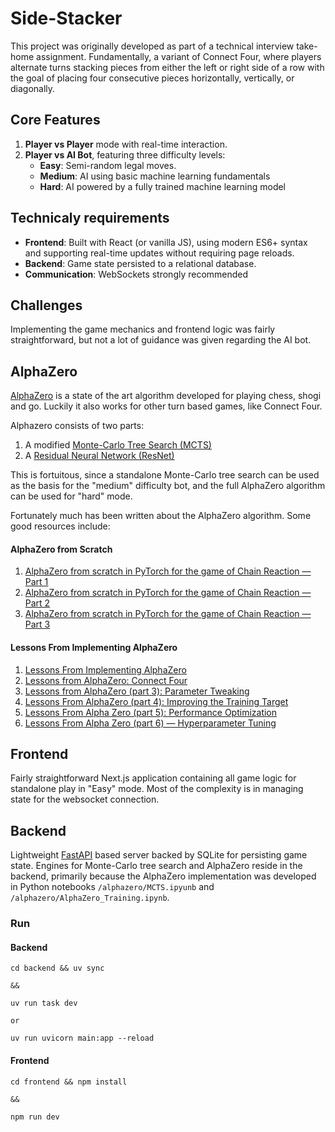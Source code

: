 # Side-Stacker

This project was originally developed as part of a technical interview take-home assignment. Fundamentally, a variant of Connect Four, where players alternate turns stacking pieces from either the left or right side of a row with the goal of placing four consecutive pieces horizontally, vertically, or diagonally.

## Core Features

1. **Player vs Player** mode with real-time interaction.
2. **Player vs AI Bot**, featuring three difficulty levels:
   - **Easy**: Semi-random legal moves.
   - **Medium**: AI using basic machine learning fundamentals
   - **Hard**: AI powered by a fully trained machine learning model

## Technicaly requirements

- **Frontend**: Built with React (or vanilla JS), using modern ES6+ syntax and supporting real-time updates without requiring page reloads.
- **Backend**: Game state persisted to a relational database.
- **Communication**: WebSockets strongly recommended

## Challenges

Implementing the game mechanics and frontend logic was fairly straightforward, but not a lot of guidance was given regarding the AI bot.

## AlphaZero

[AlphaZero](https://en.wikipedia.org/wiki/AlphaZero) is a state of the art algorithm developed for playing chess, shogi and go. Luckily it also works for other turn based games, like Connect Four.

Alphazero consists of two parts:

1. A modified [Monte-Carlo Tree Search (MCTS)](https://en.wikipedia.org/wiki/Monte_Carlo_tree_search)
2. A [Residual Neural Network (ResNet)](https://en.wikipedia.org/wiki/Residual_neural_network)

This is fortuitous, since a standalone Monte-Carlo tree search can be used as the basis for the "medium" difficulty bot, and the full AlphaZero algorithm can be used for "hard" mode.

Fortunately much has been written about the AlphaZero algorithm. Some good resources include:

#### AlphaZero from Scratch

1. [AlphaZero from scratch in PyTorch for the game of Chain Reaction — Part 1](https://medium.com/@bentou.pub/alphazero-from-scratch-in-pytorch-for-the-game-of-chain-reaction-part-1-8cffdc399233)
2. [AlphaZero from scratch in PyTorch for the game of Chain Reaction — Part 2](https://medium.com/@bentou.pub/alphazero-from-scratch-in-pytorch-for-the-game-of-chain-reaction-part-2-b2e7edda14fb)
3. [AlphaZero from scratch in PyTorch for the game of Chain Reaction — Part 3](https://medium.com/@bentou.pub/alphazero-from-scratch-in-pytorch-for-the-game-of-chain-reaction-part-3-c3fbf0d6f986)

#### Lessons From Implementing AlphaZero

1. [Lessons From Implementing AlphaZero](https://medium.com/oracledevs/lessons-from-implementing-alphazero-7e36e9054191)
2. [Lessons from AlphaZero: Connect Four](https://medium.com/oracledevs/lessons-from-alphazero-connect-four-e4a0ae82af68)
3. [Lessons from AlphaZero (part 3): Parameter Tweaking
   ](https://medium.com/oracledevs/lessons-from-alphazero-part-3-parameter-tweaking-4dceb78ed1e5)
4. [Lessons From AlphaZero (part 4): Improving the Training Target](https://medium.com/oracledevs/lessons-from-alphazero-part-4-improving-the-training-target-6efba2e71628)
5. [Lessons From Alpha Zero (part 5): Performance Optimization](https://medium.com/oracledevs/lessons-from-alpha-zero-part-5-performance-optimization-664b38dc509e)
6. [Lessons From Alpha Zero (part 6) — Hyperparameter Tuning](https://medium.com/oracledevs/lessons-from-alpha-zero-part-6-hyperparameter-tuning-b1cfcbe4ca9a)

## Frontend

Fairly straightforward Next.js application containing all game logic for standalone play in "Easy" mode. Most of the complexity is in managing state for the websocket connection.

## Backend

Lightweight [FastAPI](https://fastapi.tiangolo.com/) based server backed by SQLite for persisting game state. Engines for Monte-Carlo tree search and AlphaZero reside in the backend, primarily because the AlphaZero implementation was developed in Python notebooks `/alphazero/MCTS.ipyunb` and `/alphazero/AlphaZero_Training.ipynb`.

### Run

#### Backend

```
cd backend && uv sync

&&

uv run task dev

or

uv run uvicorn main:app --reload
```

#### Frontend

```
cd frontend && npm install

&&

npm run dev
```
